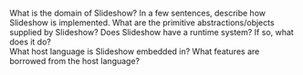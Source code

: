 
What is the domain of Slideshow?
In a few sentences, describe how Slideshow is implemented.
What are the primitive abstractions/objects supplied by Slideshow? 
Does Slideshow have a runtime system? If so, what does it do?    
What host language is Slideshow embedded in? 
What features are borrowed from the host language?

